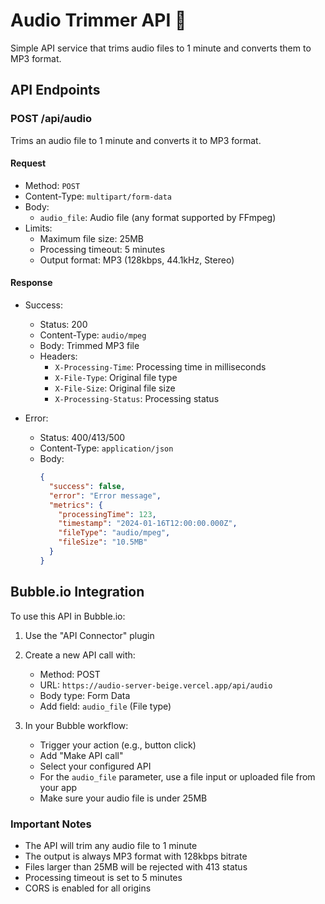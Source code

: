 # Audio Trimmer API 🎵

Simple API service that trims audio files to 1 minute and converts them to MP3 format.

## API Endpoints

### POST /api/audio

Trims an audio file to 1 minute and converts it to MP3 format.

#### Request
- Method: `POST`
- Content-Type: `multipart/form-data`
- Body:
  - `audio_file`: Audio file (any format supported by FFmpeg)
- Limits:
  - Maximum file size: 25MB
  - Processing timeout: 5 minutes
  - Output format: MP3 (128kbps, 44.1kHz, Stereo)

#### Response
- Success:
  - Status: 200
  - Content-Type: `audio/mpeg`
  - Body: Trimmed MP3 file
  - Headers:
    - `X-Processing-Time`: Processing time in milliseconds
    - `X-File-Type`: Original file type
    - `X-File-Size`: Original file size
    - `X-Processing-Status`: Processing status

- Error:
  - Status: 400/413/500
  - Content-Type: `application/json`
  - Body:
    ```json
    {
      "success": false,
      "error": "Error message",
      "metrics": {
        "processingTime": 123,
        "timestamp": "2024-01-16T12:00:00.000Z",
        "fileType": "audio/mpeg",
        "fileSize": "10.5MB"
      }
    }
    ```

## Bubble.io Integration

To use this API in Bubble.io:

1. Use the "API Connector" plugin
2. Create a new API call with:
   - Method: POST
   - URL: `https://audio-server-beige.vercel.app/api/audio`
   - Body type: Form Data
   - Add field: `audio_file` (File type)

3. In your Bubble workflow:
   - Trigger your action (e.g., button click)
   - Add "Make API call"
   - Select your configured API
   - For the `audio_file` parameter, use a file input or uploaded file from your app
   - Make sure your audio file is under 25MB

### Important Notes
- The API will trim any audio file to 1 minute
- The output is always MP3 format with 128kbps bitrate
- Files larger than 25MB will be rejected with 413 status
- Processing timeout is set to 5 minutes
- CORS is enabled for all origins
